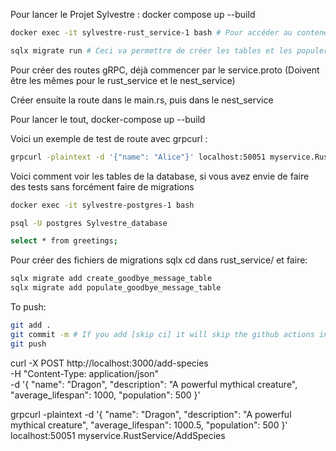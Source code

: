 Pour lancer le Projet Sylvestre : docker compose up --build

```sh
docker exec -it sylvestre-rust_service-1 bash # Pour accéder au conteneur rust

sqlx migrate run # Ceci va permettre de créer les tables et les populer !
```

Pour créer des routes gRPC, déjà commencer par le service.proto (Doivent être les mêmes pour le rust_service et le nest_service)

Créer ensuite la route dans le main.rs, puis dans le nest_service

Pour lancer le tout, docker-compose up --build

Voici un exemple de test de route avec grpcurl :
```sh
grpcurl -plaintext -d '{"name": "Alice"}' localhost:50051 myservice.RustService/SayHello
```

Voici comment voir les tables de la database, si vous avez envie de faire des tests sans forcément faire de migrations 
```sh
docker exec -it sylvestre-postgres-1 bash

psql -U postgres Sylvestre_database

select * from greetings;
```

Pour créer des fichiers de migrations sqlx cd dans rust_service/ et faire:
```sh
sqlx migrate add create_goodbye_message_table
sqlx migrate add populate_goodbye_message_table
```
To push:
```sh
git add .
git commit -m # If you add [skip ci] it will skip the github actions in the main
git push
```

curl -X POST http://localhost:3000/add-species \
     -H "Content-Type: application/json" \
     -d '{
           "name": "Dragon",
           "description": "A powerful mythical creature",
           "average_lifespan": 1000,
           "population": 500
         }'

grpcurl -plaintext -d '{
  "name": "Dragon",
  "description": "A powerful mythical creature",
  "average_lifespan": 1000.5,
  "population": 500
}' localhost:50051 myservice.RustService/AddSpecies
